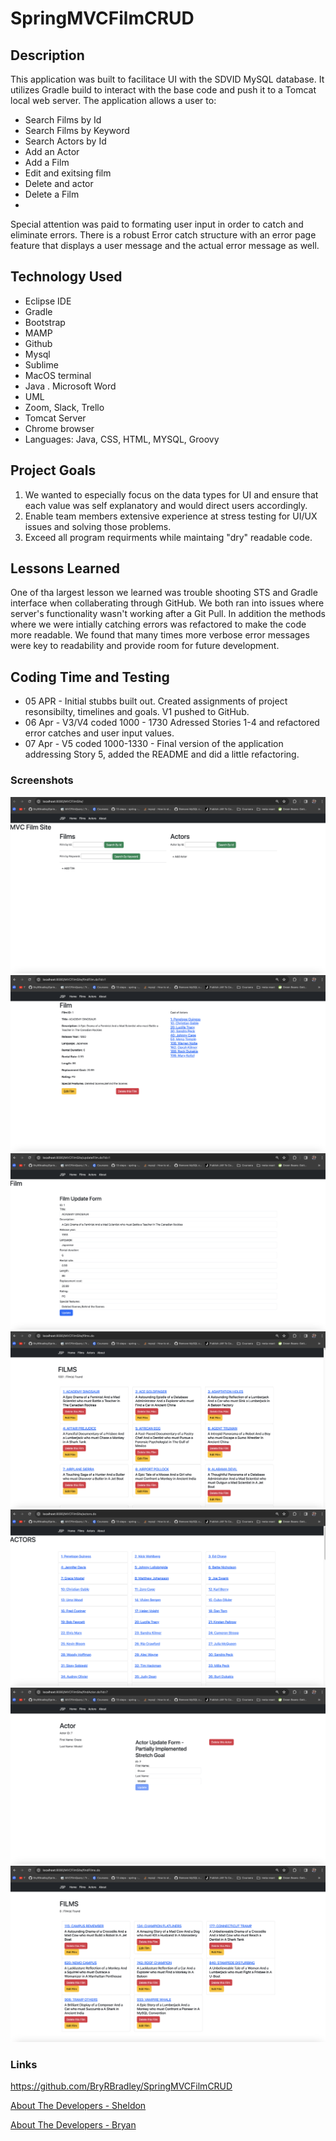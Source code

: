 # SpringMVCFilmCRUD

## Description

This application was built to facilitace UI with the SDVID MySQL database. It utilizes Gradle build to interact with the base code and push it to a Tomcat local web server. The application allows a user to:

- Search Films by Id
- Search Films by Keyword
- Search Actors by Id 
- Add an Actor
- Add a Film 
- Edit and exitsing film 
- Delete and actor
- Delete a Film
- 

Special attention was paid to formating user input in order to catch and eliminate errors. There is a robust Error catch structure with an error page feature that displays a user message and the actual error message as well. 

## Technology Used

 - Eclipse IDE  
 - Gradle
 - Bootstrap
 - MAMP  
 - Github
 - Mysql
 - Sublime 
 - MacOS terminal 
 - Java . Microsoft Word 
 - UML
 - Zoom, Slack, Trello 
 - Tomcat Server
 - Chrome browser
 - Languages: Java, CSS, HTML, MYSQL, Groovy 

## Project Goals 

1. We wanted to especially focus on the data types for UI and ensure that each value was self explanatory and would direct users accordingly. 
2. Enable team members extensive experience at stress testing for UI/UX issues and solving those problems.
3. Exceed all program requirments while maintaing "dry" readable code.

## Lessons Learned

One of tha largest lesson we learned was trouble shooting STS and Gradle interface when collaberating through GitHub. We both ran into issues where server's functionality wasn't working after a Git Pull. In addition the methods where we were intially catching errors was refactored to make the code more readable. We found that many times more verbose error messages were key to readability and provide room for future development. 



## Coding Time and Testing
- 05 APR - Initial stubbs built out. Created assignments of project resonsibilty, timelines and goals. V1 pushed to GitHub.
- 06 Apr - V3/V4 coded 1000 - 1730  Adressed Stories 1-4 and refactored error catches and user input values.
- 07 Apr - V5 coded 1000-1330 - Final version of the application addressing Story 5, added the README and did a little refactoring. 

### Screenshots 

![Screenshot](1.png)
![Screenshot](2.png)
![Screenshot](3.png)
![Screenshot](4.png)
![Screenshot](5.png)
![Screenshot](6.png)
![Screenshot](7.png)

### Links 

https://github.com/BryRBradley/SpringMVCFilmCRUD

[About The Developers - Sheldon](https://www.linkedin.com/in/sheldonpasciak)

[About The Developers - Bryan](https://www.linkedin.com/in/sheldonpasciak)

